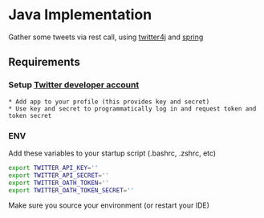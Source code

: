 # Java Implementation
Gather some tweets via rest call, using [twitter4j](http://twitter4j.org/en/) and [spring](https://spring.io/)

## Requirements
### Setup [Twitter developer account](https://developer.twitter.com/)
    * Add app to your profile (this provides key and secret)
    * Use key and secret to programmatically log in and request token and token secret

### ENV
Add these variables to your startup script (.bashrc, .zshrc, etc)
```bash
export TWITTER_API_KEY=''
export TWITTER_API_SECRET=''
export TWITTER_OATH_TOKEN=''
export TWITTER_OATH_TOKEN_SECRET=''
```

Make sure you source your environment (or restart your IDE)
